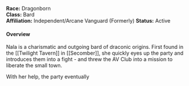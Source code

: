 **Race:** Dragonborn  
**Class:** Bard  
**Affiliation:** Independent/Arcane Vanguard (Formerly) 
**Status:** Active

#### **Overview**

Nala is a charismatic and outgoing bard of draconic origins. First found in the [[Twilight Tavern]] in [[Secomber]], she quickly eyes up the party and introduces them into a fight - and threw the AV Club into a mission to liberate the small town.

With her help, the party eventually 